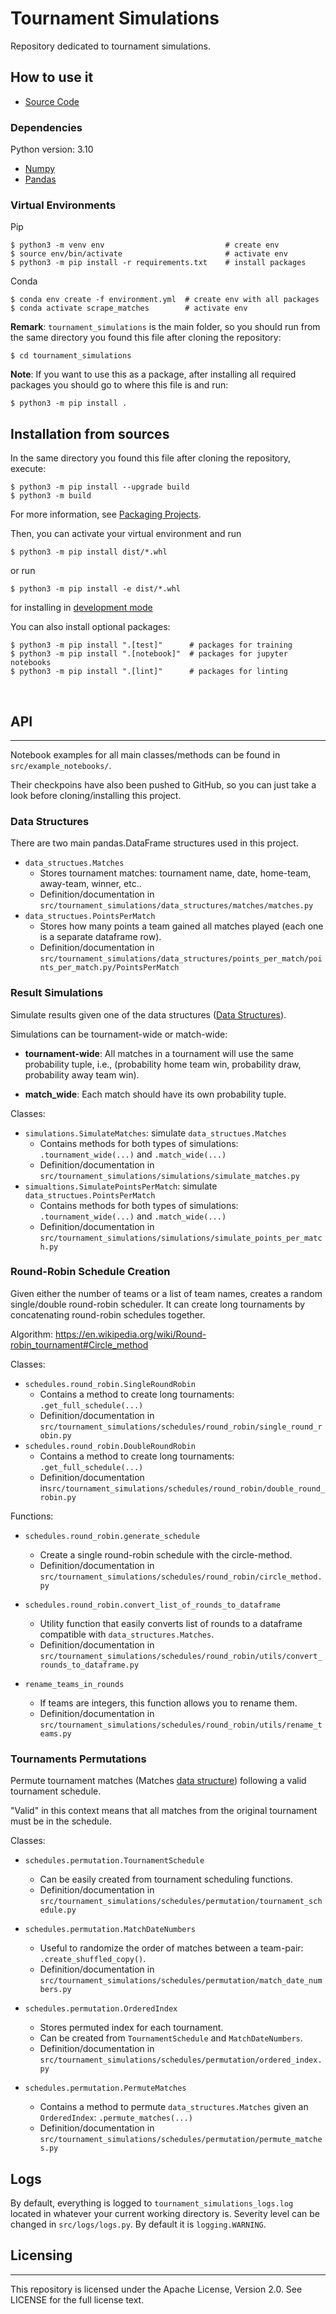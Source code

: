 # Tournament Simulations
Repository dedicated to tournament simulations.

## **How to use it**

- [Source Code](https://github.com/EstefanoB/tournament_simulations)

### **Dependencies**

Python version: 3.10

- [Numpy](https://numpy.org/)
- [Pandas](https://pandas.pydata.org/)

### **Virtual Environments**

Pip

```
$ python3 -m venv env                           # create env
$ source env/bin/activate                       # activate env
$ python3 -m pip install -r requirements.txt    # install packages
```

Conda

```
$ conda env create -f environment.yml  # create env with all packages
$ conda activate scrape_matches        # activate env
```

**Remark**: `tournament_simulations` is the main folder, so you should run from the same directory
you found this file after cloning the repository:

```
$ cd tournament_simulations
```

**Note**: If you want to use this as a package, after installing all required packages you should go to where this file is and run:

```
$ python3 -m pip install .
```

## Installation from sources
In the same directory you found this file after cloning the repository, execute:

```
$ python3 -m pip install --upgrade build
$ python3 -m build
```

For more information, see [Packaging Projects](https://packaging.python.org/en/latest/tutorials/packaging-projects/).

Then, you can activate your virtual environment and run

```
$ python3 -m pip install dist/*.whl
```

or run

```
$ python3 -m pip install -e dist/*.whl
```

for installing in [development mode](https://pip.pypa.io/en/latest/cli/pip_install/#install-editable)

You can also install optional packages:

```
$ python3 -m pip install ".[test]"      # packages for training
$ python3 -m pip install ".[notebook]"  # packages for jupyter notebooks
$ python3 -m pip install ".[lint]"      # packages for linting
```

<br>

## **API**
---

Notebook examples for all main classes/methods can be found in `src/example_notebooks/`. 

Their checkpoins have also been pushed to GitHub, so you can just take a look before cloning/installing this project.

### **Data Structures**

There are two main pandas.DataFrame structures used in this project.

- `data_structues.Matches`
    - Stores tournament matches: tournament name, date, home-team, away-team, winner, etc..
    - Definition/documentation in `src/tournament_simulations/data_structures/matches/matches.py`
- `data_structues.PointsPerMatch`
    - Stores how many points a team gained all matches played (each one is a separate dataframe row).
    - Definition/documentation in `src/tournament_simulations/data_structures/points_per_match/points_per_match.py/PointsPerMatch`

### **Result Simulations**

Simulate results given one of the data structures ([Data Structures](#data-structures)).

Simulations can be tournament-wide or match-wide:

- **tournament-wide**: All matches in a tournament will use the same probability tuple, i.e., (probability home team win, probability draw, probability away team win).

- **match_wide**: Each match should have its own probability tuple.

Classes:

- `simulations.SimulateMatches`: simulate `data_structues.Matches`
    - Contains methods for both types of simulations: `.tournament_wide(...)` and `.match_wide(...)`
    - Definition/documentation in `src/tournament_simulations/simulations/simulate_matches.py`
- `simualtions.SimulatePointsPerMatch`: simulate `data_structues.PointsPerMatch`
    - Contains methods for both types of simulations: `.tournament_wide(...)` and `.match_wide(...)`
    - Definition/documentation in `src/tournament_simulations/simulations/simulate_points_per_match.py`

### **Round-Robin Schedule Creation**

Given either the number of teams or a list of team names, creates a random single/double round-robin scheduler. It can create long tournaments by concatenating round-robin schedules together.

Algorithm: https://en.wikipedia.org/wiki/Round-robin_tournament#Circle_method

Classes:

- `schedules.round_robin.SingleRoundRobin`
    - Contains a method to create long tournaments: `.get_full_schedule(...)`
    - Definition/documentation in `src/tournament_simulations/schedules/round_robin/single_round_robin.py`
- `schedules.round_robin.DoubleRoundRobin`
    - Contains a method to create long tournaments: `.get_full_schedule(...)`
    - Definition/documentation in`src/tournament_simulations/schedules/round_robin/double_round_robin.py`

Functions:

- `schedules.round_robin.generate_schedule`
    - Create a single round-robin schedule with the circle-method.
    - Definition/documentation in `src/tournament_simulations/schedules/round_robin/circle_method.py`

- `schedules.round_robin.convert_list_of_rounds_to_dataframe`
    - Utility function that easily converts list of rounds to a dataframe compatible with `data_structures.Matches`.
    - Definition/documentation in `src/tournament_simulations/schedules/round_robin/utils/convert_rounds_to_dataframe.py`

- `rename_teams_in_rounds`
    - If teams are integers, this function allows you to rename them.
    - Definition/documentation in `src/tournament_simulations/schedules/round_robin/utils/rename_teams.py`

### **Tournaments Permutations**

Permute tournament matches (Matches [data structure](#data-structures)) following a valid tournament schedule.

"Valid" in this context means that all matches from the original tournament must be in the schedule. 

Classes:

- `schedules.permutation.TournamentSchedule`
    - Can be easily created from tournament scheduling functions.
    - Definition/documentation in `src/tournament_simulations/schedules/permutation/tournament_schedule.py`

- `schedules.permutation.MatchDateNumbers`
    - Useful to randomize the order of matches between a team-pair: `.create_shuffled_copy()`.
    - Definition/documentation in `src/tournament_simulations/schedules/permutation/match_date_numbers.py`

- `schedules.permutation.OrderedIndex`
    - Stores permuted index for each tournament.
    - Can be created from `TournamentSchedule` and `MatchDateNumbers`.
    - Definition/documentation in `src/tournament_simulations/schedules/permutation/ordered_index.py`

- `schedules.permutation.PermuteMatches`
    - Contains a method to permute `data_structures.Matches` given an `OrderedIndex`: `.permute_matches(...)`
    - Definition/documentation in `src/tournament_simulations/schedules/permutation/permute_matches.py`

## **Logs**

By default, everything is logged to `tournament_simulations_logs.log` located in whatever your current working directory is. 
Severity level can be changed in `src/logs/logs.py`. By default it is `logging.WARNING`.

## **Licensing**
---

This repository is licensed under the Apache License, Version 2.0. See LICENSE for the full license text.
